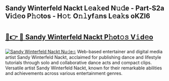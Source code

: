 ## Sandy Winterfeld Nackt L𝚎a𝚔ed N𝚞𝚍e - Part-S2a Vi𝚍𝚎o P𝚑𝚘tos - H𝚘𝚝 O𝚗𝚕yf𝚊ns L𝚎a𝚔s oKZI6

# <h2><a href="http://kfccmu.oniu.top/?m=Sandy+Winterfeld+Nackt">🔗👉 🔴 Sandy Winterfeld Nackt P𝚑ot𝚘𝚜 V𝚒d𝚎o</a></h2>

[![Sandy Winterfeld Nackt Nu𝚍e𝚜](https://i.imgur.com/0qMVB7G.gif)](http://kfccmu.oniu.top/?m=Sandy+Winterfeld+Nackt)
Web-based entertainer and digital media artist Sandy Winterfeld Nackt, acclaimed for publishing dance and lifestyle tutorials through solo and collaborative dance acts and compact clips. Versatile artist Sandy Winterfeld Nackt, known for their remarkable abilities and achievements across various entertainment genres.  
